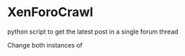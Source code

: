 # XenForoCrawl
python script to get the latest post in a single forum thread

Change both instances of 
